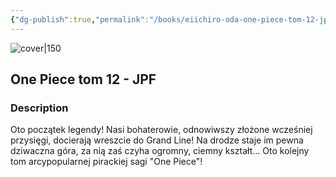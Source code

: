 ```yaml
---
{"dg-publish":true,"permalink":"/books/eiichiro-oda-one-piece-tom-12-jpf/","title":"\"One Piece12\"","tags":["manga","pirate","Fantasy"]}
---
```




![cover|150](http://books.google.com/books/content?id=OgHSEAAAQBAJ&printsec=frontcover&img=1&zoom=1&edge=curl&source=gbs_api)

## One Piece tom 12 - JPF

### Description

Oto początek legendy! Nasi bohaterowie, odnowiwszy złożone wcześniej przysięgi, docierają wreszcie do Grand Line! Na drodze staje im pewna dziwaczna góra, za nią zaś czyha ogromny, ciemny kształt... Oto kolejny tom arcypopularnej pirackiej sagi "One Piece"!
```